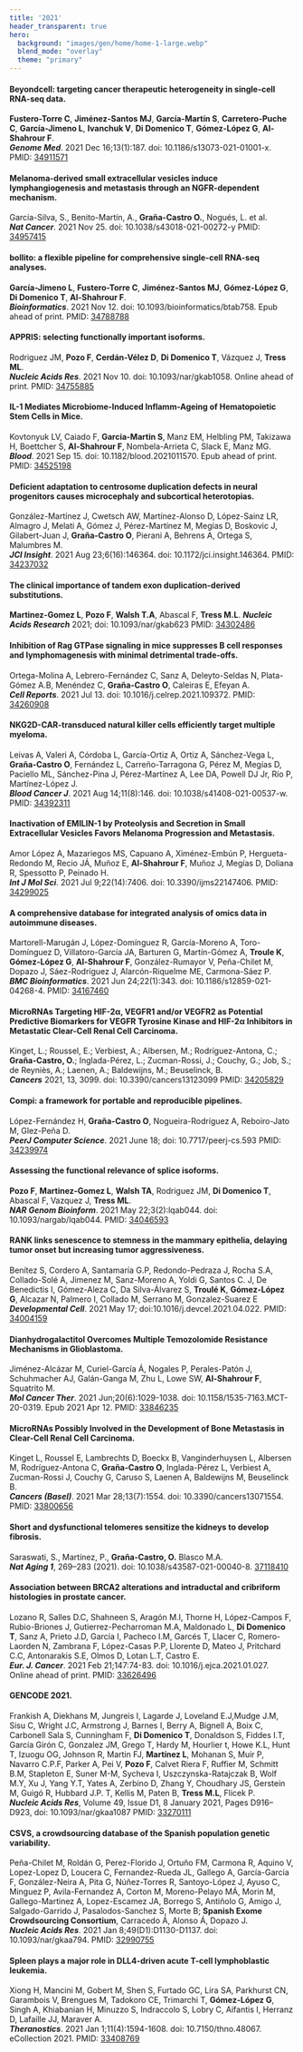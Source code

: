 ```yaml
---
title: '2021'
header_transparent: true
hero:
  background: "images/gen/home/home-1-large.webp"
  blend_mode: "overlay"
  theme: "primary"
---
```


#### Beyondcell: targeting cancer therapeutic heterogeneity in single-cell RNA-seq data.
**Fustero-Torre C**, **Jiménez-Santos MJ**, **García-Martín S**, **Carretero-Puche C**, **García-Jimeno L**, **Ivanchuk V**, **Di Domenico T**, **Gómez-López G**, **Al-Shahrour F**.  
***Genome Med***. 2021 Dec 16;13(1):187. doi: 10.1186/s13073-021-01001-x. PMID: [34911571](https://pubmed.ncbi.nlm.nih.gov/34911571/)

#### Melanoma-derived small extracellular vesicles induce lymphangiogenesis and metastasis through an NGFR-dependent mechanism. 
García-Silva, S., Benito-Martín, A., **Graña-Castro O.**, Nogués, L. et al.  
***Nat Cancer***. 2021 Nov 25. doi: 10.1038/s43018-021-00272-y PMID: [34957415](https://pubmed.ncbi.nlm.nih.gov/34957415/)

#### bollito: a flexible pipeline for comprehensive single-cell RNA-seq analyses.
**García-Jimeno L**, **Fustero-Torre C**, **Jiménez-Santos MJ**, **Gómez-López G**, **Di Domenico T**, **Al-Shahrour F**.  
***Bioinformatics***. 2021 Nov 12. doi: 10.1093/bioinformatics/btab758. Epub ahead of print. PMID: [34788788](https://pubmed.ncbi.nlm.nih.gov/34788788/)

#### APPRIS: selecting functionally important isoforms.
Rodriguez JM, **Pozo F**, **Cerdán-Vélez D**, **Di Domenico T**, Vázquez J, **Tress ML**.  
***Nucleic Acids Res***. 2021 Nov 10. doi: 10.1093/nar/gkab1058. Online ahead of print. PMID: [34755885](https://pubmed.ncbi.nlm.nih.gov/34755885/)

#### IL-1 Mediates Microbiome-Induced Inflamm-Ageing of Hematopoietic Stem Cells in Mice.
Kovtonyuk LV, Caiado F, **Garcia-Martin S**, Manz EM, Helbling PM, Takizawa H, Boettcher S, **Al-Shahrour F**, Nombela-Arrieta C, Slack E, Manz MG.  
***Blood***. 2021 Sep 15. doi: 10.1182/blood.2021011570. Epub ahead of print. PMID: [34525198](https://pubmed.ncbi.nlm.nih.gov/34525198/)

#### Deficient adaptation to centrosome duplication defects in neural progenitors causes microcephaly and subcortical heterotopias.
González-Martínez J, Cwetsch AW, Martínez-Alonso D, López-Sainz LR, Almagro J, Melati A, Gómez J, Pérez-Martínez M, Megías D, Boskovic J, Gilabert-Juan J, **Graña-Castro O**, Pierani A, Behrens A, Ortega S, Malumbres M.  
***JCI Insight***. 2021 Aug 23;6(16):146364. doi: 10.1172/jci.insight.146364. PMID: [34237032](https://pubmed.ncbi.nlm.nih.gov/34237032/)

#### The clinical importance of tandem exon duplication-derived substitutions.
**Martinez-Gomez L**, **Pozo F**, **Walsh T.A**, Abascal F, **Tress M.L**. 
***Nucleic Acids Research*** 2021; doi: 10.1093/nar/gkab623 PMID: [34302486](https://pubmed.ncbi.nlm.nih.gov/34302486/)

#### Inhibition of Rag GTPase signaling in mice suppresses B cell responses and lymphomagenesis with minimal detrimental trade-offs.
Ortega-Molina A, Lebrero-Fernández C, Sanz A, Deleyto-Seldas N, Plata-Gómez A.B, Menéndez C, **Graña-Castro O**, Caleiras E, Efeyan A.  
***Cell Reports***. 2021 Jul 13. doi: 10.1016/j.celrep.2021.109372. PMID: [34260908](https://pubmed.ncbi.nlm.nih.gov/34260908/)

#### NKG2D-CAR-transduced natural killer cells efficiently target multiple myeloma.
Leivas A, Valeri A, Córdoba L, García-Ortiz A, Ortiz A, Sánchez-Vega L, **Graña-Castro O**, Fernández L, Carreño-Tarragona G, Pérez M, Megías D, Paciello ML, Sánchez-Pina J, Pérez-Martínez A, Lee DA, Powell DJ Jr, Río P, Martínez-López J.  
***Blood Cancer J***. 2021 Aug 14;11(8):146. doi: 10.1038/s41408-021-00537-w. PMID: [34392311](https://pubmed.ncbi.nlm.nih.gov/34392311/)

#### Inactivation of EMILIN-1 by Proteolysis and Secretion in Small Extracellular Vesicles Favors Melanoma Progression and Metastasis.
Amor López A, Mazariegos MS, Capuano A, Ximénez-Embún P, Hergueta-Redondo M, Recio JÁ, Muñoz E, **Al-Shahrour F**, Muñoz J, Megías D, Doliana R, Spessotto P, Peinado H.  
***Int J Mol Sci***. 2021 Jul 9;22(14):7406. doi: 10.3390/ijms22147406. PMID: [34299025](https://pubmed.ncbi.nlm.nih.gov/34299025/)

#### A comprehensive database for integrated analysis of omics data in autoimmune diseases.
Martorell-Marugán J, López-Domínguez R, García-Moreno A, Toro-Domínguez D, Villatoro-García JA, Barturen G, Martín-Gómez A, **Troule K**, **Gómez-López G**, **Al-Shahrour F**, González-Rumayor V, Peña-Chilet M, Dopazo J, Sáez-Rodríguez J, Alarcón-Riquelme ME, Carmona-Sáez P.  
***BMC Bioinformatics***. 2021 Jun 24;22(1):343. doi: 10.1186/s12859-021-04268-4. PMID: [34167460](https://pubmed.ncbi.nlm.nih.gov/34167460/)

#### MicroRNAs Targeting HIF-2α, VEGFR1 and/or VEGFR2 as Potential Predictive Biomarkers for VEGFR Tyrosine Kinase and HIF-2α Inhibitors in Metastatic Clear-Cell Renal Cell Carcinoma.
Kinget, L.; Roussel, E.; Verbiest, A.; Albersen, M.; Rodríguez-Antona, C.; **Graña-Castro, O.**; Inglada-Pérez, L.; Zucman-Rossi, J.; Couchy, G.; Job, S.; de Reyniès, A.; Laenen, A.; Baldewijns, M.; Beuselinck, B.  
***Cancers*** 2021, 13, 3099. doi: 10.3390/cancers13123099 PMID: [34205829](https://pubmed.ncbi.nlm.nih.gov/34205829/)

#### Compi: a framework for portable and reproducible pipelines.
López-Fernández H, **Graña-Castro O**, Nogueira-Rodríguez A, Reboiro-Jato M, Glez-Peña D.  
***PeerJ Computer Science***. 2021 June 18; doi: 10.7717/peerj-cs.593 PMID: [34239974](https://pubmed.ncbi.nlm.nih.gov/34239974/)

#### Assessing the functional relevance of splice isoforms.
**Pozo F**, **Martinez-Gomez L**, **Walsh TA**, Rodriguez JM, **Di Domenico T**, Abascal F, Vazquez J, **Tress ML**.  
***NAR Genom Bioinform***. 2021 May 22;3(2):lqab044. doi: 10.1093/nargab/lqab044. PMID: [34046593](https://pubmed.ncbi.nlm.nih.gov/34046593/) 

#### RANK links senescence to stemness in the mammary epithelia, delaying tumor onset but increasing tumor aggressiveness.
Benítez S, Cordero A, Santamaría G.P,  Redondo-Pedraza J, Rocha S.A, Collado-Solé A, Jimenez M, Sanz-Moreno A, Yoldi G, Santos C. J, De Benedictis I, Gómez-Aleza C, Da Silva-Álvarez S, **Troulé K**, **Gómez-López G**, Alcazar N, Palmero I, Collado M, Serrano M, Gonzalez-Suarez E  
***Developmental Cell***. 2021 May 17; doi:10.1016/j.devcel.2021.04.022. PMID: [34004159](https://pubmed.ncbi.nlm.nih.gov/34004159/)

#### Dianhydrogalactitol Overcomes Multiple Temozolomide Resistance Mechanisms in Glioblastoma.
Jiménez-Alcázar M, Curiel-García Á, Nogales P, Perales-Patón J, Schuhmacher AJ, Galán-Ganga M, Zhu L, Lowe SW, **Al-Shahrour F**, Squatrito M.  
***Mol Cancer Ther***. 2021 Jun;20(6):1029-1038. doi: 10.1158/1535-7163.MCT-20-0319. Epub 2021 Apr 12. PMID: [33846235](https://pubmed.ncbi.nlm.nih.gov/33846235/)

#### MicroRNAs Possibly Involved in the Development of Bone Metastasis in Clear-Cell Renal Cell Carcinoma.
Kinget L, Roussel E, Lambrechts D, Boeckx B, Vanginderhuysen L, Albersen M, Rodríguez-Antona C, **Graña-Castro O**, Inglada-Pérez L, Verbiest A, Zucman-Rossi J, Couchy G, Caruso S, Laenen A, Baldewijns M, Beuselinck B.  
***Cancers (Basel)***. 2021 Mar 28;13(7):1554. doi: 10.3390/cancers13071554. PMID: [33800656](https://pubmed.ncbi.nlm.nih.gov/33800656/)

#### Short and dysfunctional telomeres sensitize the kidneys to develop fibrosis.
Saraswati, S., Martínez, P., **Graña-Castro, O.** Blasco M.A.  
***Nat Aging 1***, 269–283 (2021). doi: 10.1038/s43587-021-00040-8. [37118410](https://pubmed.ncbi.nlm.nih.gov/37118410/)

#### Association between BRCA2 alterations and intraductal and cribriform histologies in prostate cancer.
Lozano R, Salles D.C, Shahneen S, Aragón M.I, Thorne H, López-Campos F, Rubio-Briones J, Gutierrez-Pecharroman M.A, Maldonado L, **Di Domenico T**,  Sanz A, Prieto J.D, García I, Pacheco I.M, Garcés T, Llacer C, Romero-Laorden N, Zambrana F, López-Casas P.P, Llorente D, Mateo J, Pritchard C.C, Antonarakis S.E, Olmos D, Lotan L.T, Castro E.  
***Eur. J. Cancer***. 2021 Feb 21;147:74-83. doi: 10.1016/j.ejca.2021.01.027. Online ahead of print. PMID: [33626496](https://pubmed.ncbi.nlm.nih.gov/33626496/)

#### GENCODE 2021.
Frankish A, Diekhans M, Jungreis I, Lagarde J, Loveland E.J,Mudge J.M, Sisu C, Wright J.C, Armstrong J, Barnes I, Berry A, Bignell A, Boix C, Carbonell Sala S, Cunningham F, **Di Domenico T**, Donaldson S, Fiddes I.T, García Girón C, Gonzalez JM, Grego T, Hardy M, Hourlier t, Howe K.L, Hunt T, Izuogu OG, Johnson R, Martin FJ, **Martínez L**, Mohanan S, Muir P, Navarro C.P.F, Parker A, Pei V, **Pozo F**, Calvet Riera F, Ruffier M, Schmitt B.M, Stapleton E, Suner M-M, Sycheva I, Uszczynska-Ratajczak B, Wolf M.Y, Xu J, Yang Y.T, Yates A, Zerbino D, Zhang Y, Choudhary JS, Gerstein M, Guigó R, Hubbard J.P. T, Kellis M, Paten B, **Tress M.L**, Flicek P.  
***Nucleic Acids Res***, Volume 49, Issue D1, 8 January 2021, Pages D916–D923, doi: 10.1093/nar/gkaa1087 PMID: [33270111](https://pubmed.ncbi.nlm.nih.gov/33270111/)

#### CSVS, a crowdsourcing database of the Spanish population genetic variability.
Peña-Chilet M, Roldán G, Perez-Florido J, Ortuño FM, Carmona R, Aquino V, Lopez-Lopez D, Loucera C, Fernandez-Rueda JL, Gallego A, García-Garcia F, González-Neira A, Pita G, Núñez-Torres R, Santoyo-López J, Ayuso C, Minguez P, Avila-Fernandez A, Corton M, Moreno-Pelayo MÁ, Morin M, Gallego-Martinez A, Lopez-Escamez JA, Borrego S, Antiñolo G, Amigo J, Salgado-Garrido J, Pasalodos-Sanchez S, Morte B; **Spanish Exome Crowdsourcing Consortium**, Carracedo Á, Alonso Á, Dopazo J.  
***Nucleic Acids Res***. 2021 Jan 8;49(D1):D1130-D1137. doi: 10.1093/nar/gkaa794. PMID: [32990755](https://pubmed.ncbi.nlm.nih.gov/32990755/)

#### Spleen plays a major role in DLL4-driven acute T-cell lymphoblastic leukemia.
Xiong H, Mancini M, Gobert M, Shen S, Furtado GC, Lira SA, Parkhurst CN, Garambois V, Brengues M, Tadokoro CE, Trimarchi T, **Gómez-López G**, Singh A, Khiabanian H, Minuzzo S, Indraccolo S, Lobry C, Aifantis I, Herranz D, Lafaille JJ, Maraver A.  
***Theranostics***. 2021 Jan 1;11(4):1594-1608. doi: 10.7150/thno.48067. eCollection 2021. PMID: [33408769](https://pubmed.ncbi.nlm.nih.gov/33408769/)

